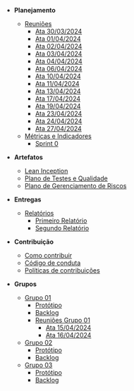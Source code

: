 * **Planejamento**
	* [Reuniões](reunioes/reunioes.md)
		* [Ata 30/03/2024](reunioes/ata_30_03_2024.md)
		* [Ata 01/04/2024](reunioes/ata_01_04_2024.md)
		* [Ata 02/04/2024](reunioes/ata_02_04_2024.md)
		* [Ata 03/04/2024](reunioes/ata_03_04_2024.md)
		* [Ata 04/04/2024](reunioes/ata_04_04_2024.md)
		* [Ata 06/04/2024](reunioes/ata_06_04_2024.md)
		* [Ata 10/04/2024](reunioes/ata_10_04_2024.md)
		* [Ata 11/04/2024](reunioes/ata_11_04_2024.md)
		* [Ata 13/04/2024](reunioes/ata_13_04_2024.md)
		* [Ata 17/04/2024](reunioes/ata_17_04_2024.md)
		* [Ata 19/04/2024](reunioes/ata_19_04_2024.md)
		* [Ata 23/04/2024](reunioes/ata_23_04_2024.md)
		* [Ata 24/04/2024](reunioes/ata_24_04_2024.md)
		* [Ata 27/04/2024](reunioes/ata_27_04_2024.md)
	* [Métricas e Indicadores](sprint/metricas.md)
		- [Sprint 0](sprint/sprint_0.md)

* **Artefatos**
	* [Lean Inception](reunioes/lean.md)
	* [Plano de Testes e Qualidade](grupos/grupo_01/plano_de_teste_e_qualidade.md)
	* [Plano de Gerenciamento de Riscos](sprint/plano_gerenciamento_riscos.md)

* **Entregas**
	* [Relatórios](relatorio/relatorios.md)
		* [Primeiro Relatório](relatorio/primeiro.md)
		* [Segundo Relatório](relatorio/segundo.md)

* **Contribuição**
	* [Como contribuir](guia_de_contribuicao/como_contribuir.md)
	* [Código de conduta](guia_de_contribuicao/codigo_de_conduta.md)
	* [Políticas de contribuições](guia_de_contribuicao/politicas_de_contribuicao_do_repositorio.md)

* **Grupos**
	* [Grupo 01](grupos/grupo_01)
		* [Protótipo](grupos/grupo_01/prototipo.md)
		* [Backlog](grupos/grupo_01/backlog.md)
		* [Reuniões Grupo 01](reunioes_grupo01/reunioes.md)
			* [Ata 15/04/2024](reunioes_grupo01/ata_15_04_2024.md)
			* [Ata 16/04/2024](reunioes_grupo01/ata_16_04_2024.md)
	* [Grupo 02](grupos/grupo_02)
		* [Protótipo](grupos/grupo_02/prototipo.md)
		* [Backlog](grupos/grupo_02/backlog.md)
	* [Grupo 03](grupos/grupo_03)
		* [Protótipo](grupos/grupo_03/prototipo.md)
		* [Backlog](grupos/grupo_03/backlog.md)
